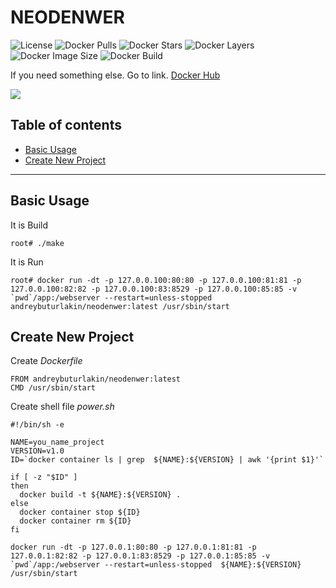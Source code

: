 # NEODENWER

![License](https://img.shields.io/github/license/livesugar/neodenwer.svg?style=popout)
![Docker Pulls](https://img.shields.io/docker/pulls/andreybuturlakin/neodenwer.svg?style=popout)
![Docker Stars](https://img.shields.io/docker/stars/andreybuturlakin/neodenwer.svg?style=popout)
![Docker Layers](https://img.shields.io/microbadger/layers/andreybuturlakin/neodenwer.svg?style=popout)
![Docker Image Size](https://img.shields.io/microbadger/image-size/andreybuturlakin/neodenwer/latest.svg?style=popout)
![Docker Build](https://img.shields.io/docker/cloud/build/andreybuturlakin/neodenwer.svg)

If you need something else. Go to link. [Docker Hub](https://hub.docker.com/r/andreybuturlakin/neodenwer)

![](https://yadi.sk/i/f033O6nKl3YkyA)

## Table of contents

  * [Basic Usage](#basic-usage)
  * [Create New Project](#create-new-project)
  
-----

## Basic Usage

It is Build
```
root# ./make
```

It is Run
```
root# docker run -dt -p 127.0.0.100:80:80 -p 127.0.0.100:81:81 -p 127.0.0.100:82:82 -p 127.0.0.100:83:8529 -p 127.0.0.100:85:85 -v `pwd`/app:/webserver --restart=unless-stopped  andreybuturlakin/neodenwer:latest /usr/sbin/start
```

## Create New Project

Create *Dockerfile*
```
FROM andreybuturlakin/neodenwer:latest
CMD /usr/sbin/start
```

Create shell file *power.sh*
```
#!/bin/sh -e

NAME=you_name_project
VERSION=v1.0
ID=`docker container ls | grep  ${NAME}:${VERSION} | awk '{print $1}'`

if [ -z "$ID" ]
then
  docker build -t ${NAME}:${VERSION} .
else
  docker container stop ${ID}
  docker container rm ${ID}
fi

docker run -dt -p 127.0.0.1:80:80 -p 127.0.0.1:81:81 -p 127.0.0.1:82:82 -p 127.0.0.1:83:8529 -p 127.0.0.1:85:85 -v `pwd`/app:/webserver --restart=unless-stopped  ${NAME}:${VERSION} /usr/sbin/start
```


